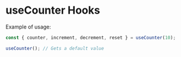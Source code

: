# useCounter Hooks

Example of usage:

```js
const { counter, increment, decrement, reset } = useCounter(10);
```

```js
useCounter(); // Gets a default value
```
